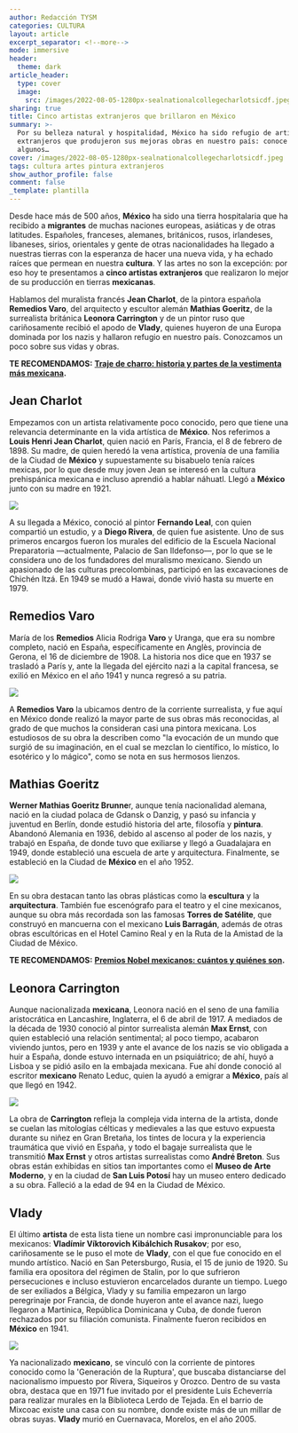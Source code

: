 ```yaml
---
author: Redacción TYSM
categories: CULTURA
layout: article
excerpt_separator: <!--more-->
mode: immersive
header:
  theme: dark
article_header:
  type: cover
  image:
    src: /images/2022-08-05-1280px-sealnationalcollegecharlotsicdf.jpeg
sharing: true
title: Cinco artistas extranjeros que brillaron en México
summary: >-
  Por su belleza natural y hospitalidad, México ha sido refugio de artistas
  extranjeros que produjeron sus mejoras obras en nuestro país: conoce a
  algunos…
cover: /images/2022-08-05-1280px-sealnationalcollegecharlotsicdf.jpeg
tags: cultura artes pintura extranjeros
show_author_profile: false
comment: false
_template: plantilla
---
```







Desde hace más de 500 años, **México** ha sido una tierra hospitalaria que ha recibido a **migrantes** de muchas naciones europeas, asiáticas y de otras latitudes. Españoles, franceses, alemanes, británicos, rusos, irlandeses, libaneses, sirios, orientales y gente de otras nacionalidades ha llegado a nuestras tierras con la esperanza de hacer una nueva vida, y ha echado raíces que permean en nuestra **cultura**. Y las artes no son la excepción: por eso hoy te presentamos a **cinco artistas extranjeros** que realizaron lo mejor de su producción en tierras **mexicanas**.

Hablamos del muralista francés **Jean Charlot**, de la pintora española **Remedios Varo**, del arquitecto y escultor alemán **Mathias Goeritz**, de la surrealista británica **Leonora Carrington** y de un pintor ruso que cariñosamente recibió el apodo de **Vlady**, quienes huyeron de una Europa dominada por los nazis y hallaron refugio en nuestro país. Conozcamos un poco sobre sus vidas y obras.

**TE RECOMENDAMOS:** [**Traje de charro: historia y partes de la vestimenta más mexicana**](https://blog.tonoysumariachi.com/mexicanisimos/2022/07/06/traje-de-charro-historia-y-partes-de-la-vestimenta-mas-mexicana.html)**.**

## Jean Charlot

Empezamos con un artista relativamente poco conocido, pero que tiene una relevancia determinante en la vida artística de **México**. Nos referimos a **Louis Henri Jean Charlot**, quien nació en París, Francia, el 8 de febrero de 1898. Su madre, de quien heredó la vena artística, provenía de una familia de la Ciudad de **México** y supuestamente su bisabuelo tenía raíces mexicas, por lo que desde muy joven Jean se interesó en la cultura prehispánica mexicana e incluso aprendió a hablar náhuatl. Llegó a **México** junto con su madre en 1921.

![](https://upload.wikimedia.org/wikipedia/commons/thumb/6/62/Masacre_en_el_Templo_Mayor_por_Jean_Charlot_01.jpg/1024px-Masacre_en_el_Templo_Mayor_por_Jean_Charlot_01.jpg)

A su llegada a México, conoció al pintor **Fernando Leal**, con quien compartió un estudio, y a **Diego Rivera**, de quien fue asistente. Uno de sus primeros encargos fueron los murales del edificio de la Escuela Nacional Preparatoria —actualmente, Palacio de San Ildefonso—, por lo que se le considera uno de los fundadores del muralismo mexicano. Siendo un apasionado de las culturas precolombinas, participó en las excavaciones de Chichén Itzá. En 1949 se mudó a Hawai, donde vivió hasta su muerte en 1979.

## Remedios Varo

María de los **Remedios** Alicia Rodriga **Varo** y Uranga, que era su nombre completo, nació en España, específicamente en Anglès, provincia de Gerona, el 16 de diciembre de 1908. La historia nos dice que en 1937 se trasladó a París y, ante la llegada del ejército nazi a la capital francesa, se exilió en México en el año 1941 y nunca regresó a su patria.

![](https://upload.wikimedia.org/wikipedia/commons/thumb/6/6a/Varo_Remedios_%286857423303%29.jpg/597px-Varo_Remedios_%286857423303%29.jpg)

A **Remedios Varo** la ubicamos dentro de la corriente surrealista, y fue aquí en México donde realizó la mayor parte de sus obras más reconocidas, al grado de que muchos la consideran casi una pintora mexicana. Los estudiosos de su obra la describen como "la evocación de un mundo que surgió de su imaginación, en el cual se mezclan lo científico, lo místico, lo esotérico y lo mágico", como se nota en sus hermosos lienzos.

## Mathias Goeritz

**Werner Mathias Goeritz Brunne**r, aunque tenía nacionalidad alemana, nació en la ciudad polaca de Gdansk o Danzig, y pasó su infancia y juventud en Berlín, donde estudió historia del arte, filosofía y **pintura**. Abandonó Alemania en 1936, debido al ascenso al poder de los nazis, y trabajó en España, de donde tuvo que exiliarse y llegó a Guadalajara en 1949, donde estableció una escuela de arte y arquitectura. Finalmente, se estableció en la Ciudad de **México** en el año 1952.

![](https://upload.wikimedia.org/wikipedia/commons/thumb/b/b9/Torres_de_Sat%C3%A9lite_-_2.jpg/812px-Torres_de_Sat%C3%A9lite_-_2.jpg)

En su obra destacan tanto las obras plásticas como la **escultura** y la **arquitectura**. También fue escenógrafo para el teatro y el cine mexicanos, aunque su obra más recordada son las famosas **Torres de Satélite**, que construyó en mancuerna con el mexicano **Luis Barragán**, además de otras obras escultóricas en el Hotel Camino Real y en la Ruta de la Amistad de la Ciudad de México.

**TE RECOMENDAMOS:** [**Premios Nobel mexicanos: cuántos y quiénes son**](https://blog.tonoysumariachi.com/cultura/2022/04/22/premios-nobel-mexicanos-cuantos-y-quienes-son.html)**.**

## Leonora Carrington

Aunque nacionalizada **mexicana**, Leonora nació en el seno de una familia aristocrática en Lancashire, Inglaterra, el 6 de abril de 1917. A mediados de la década de 1930 conoció al pintor surrealista alemán **Max Ernst**, con quien estableció una relación sentimental; al poco tiempo, acabaron viviendo juntos, pero en 1939 y ante el avance de los nazis se vio obligada a huir a España, donde estuvo internada en un psiquiátrico; de ahí, huyó a Lisboa y se pidió asilo en la embajada mexicana. Fue ahí donde conoció al escritor **mexicano** Renato Leduc, quien la ayudó a emigrar a **México**, país al que llegó en 1942.

![](https://upload.wikimedia.org/wikipedia/commons/thumb/9/93/Leonora_Carrington_%2816702191029%29.jpg/1024px-Leonora_Carrington_%2816702191029%29.jpg)

La obra de **Carrington** refleja la compleja vida interna de la artista, donde se cuelan las mitologías célticas y medievales a las que estuvo expuesta durante su niñez en Gran Bretaña, los tintes de locura y la experiencia traumática que vivió en España, y todo el bagaje surrealista que le transmitió **Max Ernst** y otros artistas surrealistas como **André Breton**. Sus obras están exhibidas en sitios tan importantes como el **Museo de Arte Moderno**, y en la ciudad de **San Luis Potosí** hay un museo entero dedicado a su obra. Falleció a la edad de 94 en la Ciudad de México.

## Vlady

El último **artista** de esta lista tiene un nombre casi impronunciable para los mexicanos: **Vladímir Víktorovich Kibálchich Rusakov**; por eso, cariñosamente se le puso el mote de **Vlady**, con el que fue conocido en el mundo artístico. Nació en San Petersburgo, Rusia, el 15 de junio de 1920. Su familia era opositora del régimen de Stalin, por lo que sufrieron persecuciones e incluso estuvieron encarcelados durante un tiempo. Luego de ser exiliados a Bélgica, Vlady y su familia empezaron un largo peregrinaje por Francia, de donde huyeron ante el avance nazi, luego llegaron a Martinica, República Dominicana y Cuba, de donde fueron rechazados por su filiación comunista. Finalmente fueron recibidos en **México** en 1941.

![](https://upload.wikimedia.org/wikipedia/commons/thumb/9/9c/Biblioteca_Miguel_Lerdo_de_Tejada.jpg/1024px-Biblioteca_Miguel_Lerdo_de_Tejada.jpg)

Ya nacionalizado **mexicano**, se vinculó con la corriente de pintores conocido como la 'Generación de la Ruptura', que buscaba distanciarse del nacionalismo impuesto por Rivera, Siqueiros y Orozco. Dentro de su vasta obra, destaca que en 1971 fue invitado por el presidente Luis Echeverría para realizar murales en la Biblioteca Lerdo de Tejada. En el barrio de Mixcoac existe una casa con su nombre, donde existe más de un millar de obras suyas. **Vlady** murió en Cuernavaca, Morelos, en el año 2005.
